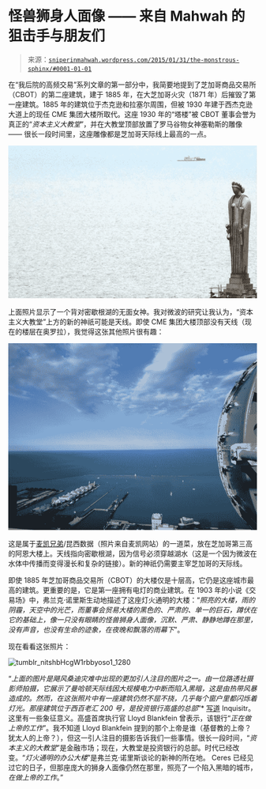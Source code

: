 <!--yml

category: 未分类

date: 2024-05-18 14:16:31

-->

# 怪兽狮身人面像 —— 来自 Mahwah 的狙击手与朋友们

> 来源：[`sniperinmahwah.wordpress.com/2015/01/31/the-monstrous-sphinx/#0001-01-01`](https://sniperinmahwah.wordpress.com/2015/01/31/the-monstrous-sphinx/#0001-01-01)

在“我后院的高频交易”系列文章的第一部分中，我简要地提到了芝加哥商品交易所（CBOT）的第二座建筑，建于 1885 年，在大芝加哥火灾（1871 年）后摧毁了第一座建筑。1885 年的建筑位于杰克逊和拉塞尔周围，但被 1930 年建于西杰克逊大道上的现任 CME 集团大楼所取代。这座 1930 年的“塔楼”被 CBOT 董事会誉为真正的“*资本主义大教堂*”，并在大教堂顶部放置了罗马谷物女神塞勒斯的雕像 —— 很长一段时间里，这座雕像都是芝加哥天际线上最高的一点。

![Ceres](img/c9e11dfe10d873605616c0e0fdfbddf4.png)

上面照片显示了一个背对密歇根湖的无面女神。我对微波的研究让我认为，“资本主义大教堂”上方的新的神祇可能是天线。即使 CME 集团大楼顶部没有天线（现在的楼层在奥罗拉），我觉得这张其他照片很有趣：

![Navy-Pier-758x569](img/ef024fc91d44a6b630240b6dd7b7ff24.png)

这是属于[麦凯兄弟](http://www.mckay-brothers.com)/昆西数据（照片来自麦凯网站）的一道菜，放在芝加哥第三高的阿恩大楼上。天线指向密歇根湖，因为信号必须穿越湖水（这是一个因为微波在水体中传播而变得漫长和复杂的链接）。新的神祇仍需要主宰芝加哥的天际线。

即使 1885 年芝加哥商品交易所（CBOT）的大楼仅是十层高，它仍是这座城市最高的建筑。更重要的是，它是第一座拥有电灯的商业建筑。在 1903 年的小说《交易场》中，弗兰克·诺里斯生动地描述了这座灯火通明的大楼：“*照亮的大楼，雨的阴霾，天空中的光芒，而董事会贸易大楼的黑色的、严肃的、单一的巨石，蹲伏在它的基础上，像一只没有眼睛的怪兽狮身人面像，沉默、严肃、静静地蹲在那里，没有声音，也没有生命的迹象，在夜晚和飘落的雨幕下*”。

现在看看这张照片：

![tumblr_nitshbHcgW1rbbyoso1_1280](https://sniperinmahwah.wordpress.com/wp-content/uploads/2015/01/tumblr_nitshbhcgw1rbbyoso1_12801.jpg)

“*上面的图片是飓风桑迪灾难中出现的更加引人注目的图片之一。由一位路透社摄影师拍摄，它展示了曼哈顿天际线因大规模电力中断而陷入黑暗，这是由热带风暴造成的。然而，在这张照片中有一座建筑仍然不屈不挠，几乎每个窗户里都闪烁着灯光。那座建筑位于西百老汇 200 号，是投资银行高盛的总部*”* [写道](http://www.inquisitr.com/381743/hurricane-sandy-rages-but-the-lights-stay-on-at-goldman-sachs/) Inquisitr。这里有一些象征意义。高盛首席执行官 Lloyd Blankfein 曾表示，该银行“*正在做上帝的工作*”。我不知道 Lloyd Blankfein 提到的那个上帝是谁（基督教的上帝？犹太人的上帝？），但这一引人注目的摄影告诉我们一些事情。很长一段时间，“*资本主义的大教堂*”是金融市场；现在，大教堂是投资银行的总部。时代已经改变。“*灯火通明的办公大楼*”是弗兰克·诺里斯谈论的新神的所在地。 Ceres 已经见过它的日子，但那座庞大的狮身人面像仍然在那里，照亮了一个陷入黑暗的城市，*在做上帝的工作*。”
